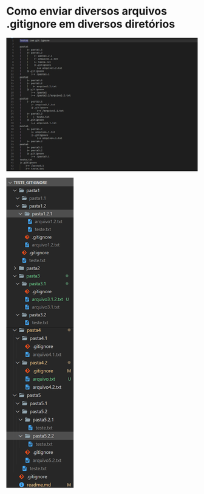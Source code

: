 # Como enviar diversos arquivos .gitignore em diversos diretórios


![Alt text][tree]

[tree]: tree.jpg

![Alt text][diretorios]

[diretorios]: diretorios.png